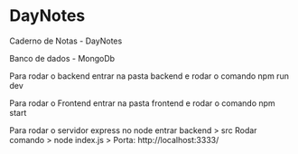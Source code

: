# DayNotes
Caderno de Notas - DayNotes

Banco de dados - MongoDb

Para rodar o backend entrar na pasta backend e rodar o comando
npm run dev

Para rodar o Frontend entrar na pasta frontend e rodar o comando 
npm start

Para rodar o servidor express no node entrar backend > src
Rodar comando > node index.js  > Porta: http://localhost:3333/


